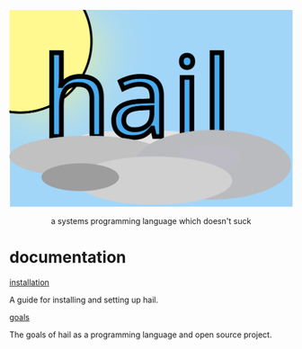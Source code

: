 <p align="center"><img src="logo.svg"></p>
<p align="center">a systems programming language which doesn't suck</p>

# documentation
[installation](docs/installation.md)

A guide for installing and setting up hail.

[goals](docs/goals.md)

The goals of hail as a programming language and open source project.